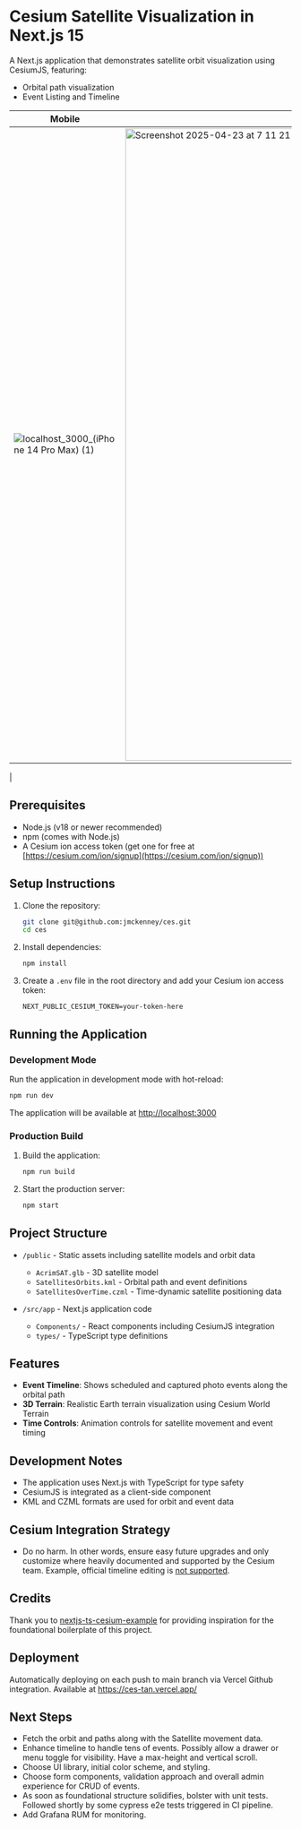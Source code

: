# Cesium Satellite Visualization in Next.js 15

A Next.js application that demonstrates satellite orbit visualization using CesiumJS, featuring:
- Orbital path visualization
- Event Listing and Timeline

| Mobile | Desktop |
|--------|--------|
| ![localhost_3000_(iPhone 14 Pro Max) (1)](https://github.com/user-attachments/assets/b3df2cac-1649-41ea-af18-ef3ffbd51e2c) | <img width="1129" alt="Screenshot 2025-04-23 at 7 11 21 PM" src="https://github.com/user-attachments/assets/f84dacd2-0398-40f2-b239-9611710d8170" />
 |


## Prerequisites

- Node.js (v18 or newer recommended)
- npm (comes with Node.js)
- A Cesium ion access token (get one for free at [https://cesium.com/ion/signup](https://cesium.com/ion/signup))

## Setup Instructions

1. Clone the repository:
   ```bash
   git clone git@github.com:jmckenney/ces.git
   cd ces
   ```

2. Install dependencies:
   ```bash
   npm install
   ```

3. Create a `.env` file in the root directory and add your Cesium ion access token:
   ```env
   NEXT_PUBLIC_CESIUM_TOKEN=your-token-here
   ```

## Running the Application

### Development Mode
Run the application in development mode with hot-reload:
```bash
npm run dev
```
The application will be available at [http://localhost:3000](http://localhost:3000)

### Production Build
1. Build the application:
   ```bash
   npm run build
   ```

2. Start the production server:
   ```bash
   npm start
   ```

## Project Structure

- `/public` - Static assets including satellite models and orbit data
  - `AcrimSAT.glb` - 3D satellite model
  - `SatellitesOrbits.kml` - Orbital path and event definitions
  - `SatellitesOverTime.czml` - Time-dynamic satellite positioning data

- `/src/app` - Next.js application code
  - `Components/` - React components including CesiumJS integration
  - `types/` - TypeScript type definitions

## Features

- **Event Timeline**: Shows scheduled and captured photo events along the orbital path
- **3D Terrain**: Realistic Earth terrain visualization using Cesium World Terrain
- **Time Controls**: Animation controls for satellite movement and event timing

## Development Notes

- The application uses Next.js with TypeScript for type safety
- CesiumJS is integrated as a client-side component
- KML and CZML formats are used for orbit and event data

## Cesium Integration Strategy
- Do no harm. In other words, ensure easy future upgrades and only customize
where heavily documented and supported by the Cesium team. Example, official
timeline editing is [not supported](https://groups.google.com/g/cesium-dev/c/WF065mEMqCI/m/6RL2_ygTAgAJ?pli=1).

## Credits
Thank you to [nextjs-ts-cesium-example](https://github.com/hyundotio/nextjs-ts-cesium-example/tree/main) for providing inspiration for the foundational boilerplate of this project.

## Deployment
Automatically deploying on each push to main branch via Vercel Github integration. Available at https://ces-tan.vercel.app/

## Next Steps
- Fetch the orbit and paths along with the Satellite movement data.
- Enhance timeline to handle tens of events. Possibly allow a drawer or menu toggle for visibility.
Have a max-height and vertical scroll.
- Choose UI library, initial color scheme, and styling.
- Choose form components, validation approach and overall admin experience for CRUD of events.
- As soon as foundational structure solidifies, bolster with unit tests. Followed shortly by some cypress e2e tests triggered in CI pipeline.
- Add Grafana RUM for monitoring.
